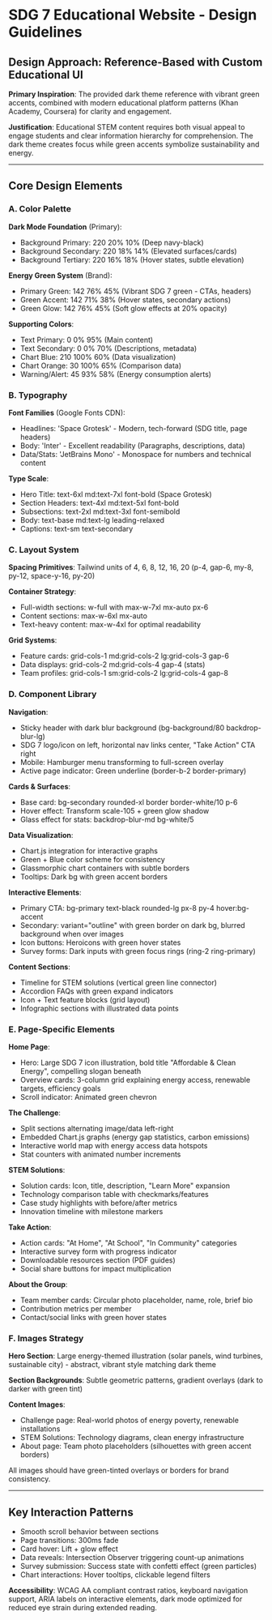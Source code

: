# SDG 7 Educational Website - Design Guidelines

## Design Approach: Reference-Based with Custom Educational UI

**Primary Inspiration**: The provided dark theme reference with vibrant green accents, combined with modern educational platform patterns (Khan Academy, Coursera) for clarity and engagement.

**Justification**: Educational STEM content requires both visual appeal to engage students and clear information hierarchy for comprehension. The dark theme creates focus while green accents symbolize sustainability and energy.

---

## Core Design Elements

### A. Color Palette

**Dark Mode Foundation** (Primary):
- Background Primary: 220 20% 10% (Deep navy-black)
- Background Secondary: 220 18% 14% (Elevated surfaces/cards)
- Background Tertiary: 220 16% 18% (Hover states, subtle elevation)

**Energy Green System** (Brand):
- Primary Green: 142 76% 45% (Vibrant SDG 7 green - CTAs, headers)
- Green Accent: 142 71% 38% (Hover states, secondary actions)
- Green Glow: 142 76% 45% (Soft glow effects at 20% opacity)

**Supporting Colors**:
- Text Primary: 0 0% 95% (Main content)
- Text Secondary: 0 0% 70% (Descriptions, metadata)
- Chart Blue: 210 100% 60% (Data visualization)
- Chart Orange: 30 100% 65% (Comparison data)
- Warning/Alert: 45 93% 58% (Energy consumption alerts)

### B. Typography

**Font Families** (Google Fonts CDN):
- Headlines: 'Space Grotesk' - Modern, tech-forward (SDG title, page headers)
- Body: 'Inter' - Excellent readability (Paragraphs, descriptions, data)
- Data/Stats: 'JetBrains Mono' - Monospace for numbers and technical content

**Type Scale**:
- Hero Title: text-6xl md:text-7xl font-bold (Space Grotesk)
- Section Headers: text-4xl md:text-5xl font-bold
- Subsections: text-2xl md:text-3xl font-semibold
- Body: text-base md:text-lg leading-relaxed
- Captions: text-sm text-secondary

### C. Layout System

**Spacing Primitives**: Tailwind units of 4, 6, 8, 12, 16, 20 (p-4, gap-6, my-8, py-12, space-y-16, py-20)

**Container Strategy**:
- Full-width sections: w-full with max-w-7xl mx-auto px-6
- Content sections: max-w-6xl mx-auto
- Text-heavy content: max-w-4xl for optimal readability

**Grid Systems**:
- Feature cards: grid-cols-1 md:grid-cols-2 lg:grid-cols-3 gap-6
- Data displays: grid-cols-2 md:grid-cols-4 gap-4 (stats)
- Team profiles: grid-cols-1 sm:grid-cols-2 lg:grid-cols-4 gap-8

### D. Component Library

**Navigation**:
- Sticky header with dark blur background (bg-background/80 backdrop-blur-lg)
- SDG 7 logo/icon on left, horizontal nav links center, "Take Action" CTA right
- Mobile: Hamburger menu transforming to full-screen overlay
- Active page indicator: Green underline (border-b-2 border-primary)

**Cards & Surfaces**:
- Base card: bg-secondary rounded-xl border border-white/10 p-6
- Hover effect: Transform scale-105 + green glow shadow
- Glass effect for stats: backdrop-blur-md bg-white/5

**Data Visualization**:
- Chart.js integration for interactive graphs
- Green + Blue color scheme for consistency
- Glassmorphic chart containers with subtle borders
- Tooltips: Dark bg with green accent borders

**Interactive Elements**:
- Primary CTA: bg-primary text-black rounded-lg px-8 py-4 hover:bg-accent
- Secondary: variant="outline" with green border on dark bg, blurred background when over images
- Icon buttons: Heroicons with green hover states
- Survey forms: Dark inputs with green focus rings (ring-2 ring-primary)

**Content Sections**:
- Timeline for STEM solutions (vertical green line connector)
- Accordion FAQs with green expand indicators
- Icon + Text feature blocks (grid layout)
- Infographic sections with illustrated data points

### E. Page-Specific Elements

**Home Page**:
- Hero: Large SDG 7 icon illustration, bold title "Affordable & Clean Energy", compelling slogan beneath
- Overview cards: 3-column grid explaining energy access, renewable targets, efficiency goals
- Scroll indicator: Animated green chevron

**The Challenge**:
- Split sections alternating image/data left-right
- Embedded Chart.js graphs (energy gap statistics, carbon emissions)
- Interactive world map with energy access data hotspots
- Stat counters with animated number increments

**STEM Solutions**:
- Solution cards: Icon, title, description, "Learn More" expansion
- Technology comparison table with checkmarks/features
- Case study highlights with before/after metrics
- Innovation timeline with milestone markers

**Take Action**:
- Action cards: "At Home", "At School", "In Community" categories
- Interactive survey form with progress indicator
- Downloadable resources section (PDF guides)
- Social share buttons for impact multiplication

**About the Group**:
- Team member cards: Circular photo placeholder, name, role, brief bio
- Contribution metrics per member
- Contact/social links with green hover states

### F. Images Strategy

**Hero Section**: Large energy-themed illustration (solar panels, wind turbines, sustainable city) - abstract, vibrant style matching dark theme

**Section Backgrounds**: Subtle geometric patterns, gradient overlays (dark to darker with green tint)

**Content Images**: 
- Challenge page: Real-world photos of energy poverty, renewable installations
- STEM Solutions: Technology diagrams, clean energy infrastructure
- About page: Team photo placeholders (silhouettes with green accent borders)

All images should have green-tinted overlays or borders for brand consistency.

---

## Key Interaction Patterns

- Smooth scroll behavior between sections
- Page transitions: 300ms fade
- Card hover: Lift + glow effect
- Data reveals: Intersection Observer triggering count-up animations
- Survey submission: Success state with confetti effect (green particles)
- Chart interactions: Hover tooltips, clickable legend filters

**Accessibility**: WCAG AA compliant contrast ratios, keyboard navigation support, ARIA labels on interactive elements, dark mode optimized for reduced eye strain during extended reading.